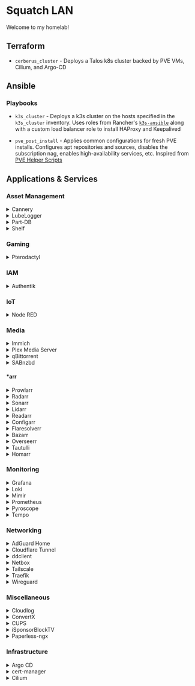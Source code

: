 # Squatch LAN

Welcome to my homelab!

## Terraform

- `cerberus_cluster` - Deploys a Talos k8s cluster backed by PVE VMs, Cilium, and Argo-CD

## Ansible

### Playbooks

- `k3s_cluster` - Deploys a k3s cluster on the hosts specified in the `k3s_cluster` inventory.
  Uses roles from Rancher's [`k3s-ansible`](https://github.com/k3s-io/k3s-ansible) along with a custom load balancer role to install HAProxy and Keepalived

- `pve_post_install` - Applies common configurations for fresh PVE installs.
  Configures apt repositories and sources, disables the subscription nag, enables high-availability services, etc. Inspired from [PVE Helper Scripts](https://community-scripts.github.io/ProxmoxVE/scripts?id=post-pve-install)

## Applications & Services

### Asset Management

<details>
<summary>Cannery</summary>
</details>

<details>
<summary>LubeLogger</summary>
</details>

<details>
<summary>Part-DB</summary>
</details>

<details>
<summary>Shelf</summary>
</details>

### Gaming

<details>
<summary>Pterodactyl</summary>

![Static Badge](https://img.shields.io/badge/-VM-gray?logo=proxmox)

</details>

### IAM

<details>
<summary>Authentik</summary>
</details>

### IoT

<details>
<summary>Node RED</summary>
</details>

### Media

<details>
<summary>Immich</summary>

![Static Badge](https://img.shields.io/badge/-k8s-gray?logo=kubernetes)

</details>

<details>
<summary>Plex Media Server</summary>
</details>

<details>
<summary>qBittorrent</summary>
</details>

<details>
<summary>SABnzbd</summary>
</details>

#### *arr

<details>
<summary>Prowlarr</summary>
</details>

<details>
<summary>Radarr</summary>
</details>

<details>
<summary>Sonarr</summary>
</details>

<details>
<summary>Lidarr</summary>
</details>

<details>
<summary>Readarr</summary>
</details>

<details>
<summary>Configarr</summary>
</details>

<details>
<summary>Flaresolverr</summary>
</details>

<details>
<summary>Bazarr</summary>
</details>

<details>
<summary>Overseerr</summary>
</details>

<details>
<summary>Tautulli</summary>
</details>

<details>
<summary>Homarr</summary>
</details>

### Monitoring

<details>
<summary>Grafana</summary>
</details>

<details>
<summary>Loki</summary>
</details>

<details>
<summary>Mimir</summary>
</details>

<details>
<summary>Prometheus</summary>
</details>

<details>
<summary>Pyroscope</summary>
</details>

<details>
<summary>Tempo</summary>
</details>

### Networking

<details>
<summary>AdGuard Home</summary>
</details>

<details>
<summary>Cloudflare Tunnel</summary>
</details>

<details>
<summary>ddclient</summary>
</details>

<details>
<summary>Netbox</summary>
</details>

<details>
<summary>Tailscale</summary>
</details>

<details>
<summary>Traefik</summary>
</details>

<details>
<summary>Wireguard</summary>
</details>

### Miscellaneous

<details>
<summary>Cloudlog</summary>
</details>

<details>
<summary>ConvertX</summary>
</details>

<details>
<summary>CUPS</summary>
</details>

<details>
<summary>iSponsorBlockTV</summary>
</details>

<details>
<summary>Paperless-ngx</summary>
</details>

### Infrastructure

<details>
<summary>Argo CD</summary>
</details>

<details>
<summary>cert-manager</summary>
</details>

<details>
<summary>Cilium</summary>
</details>

